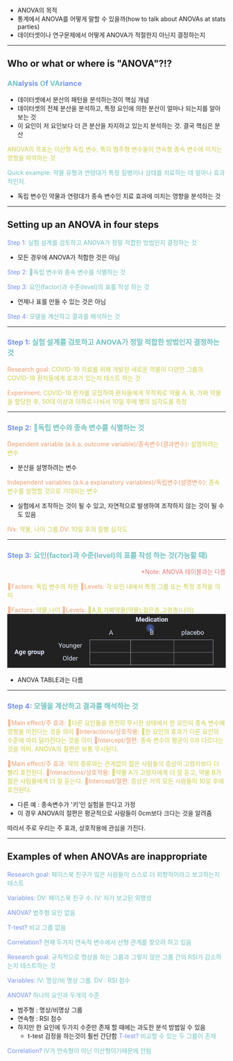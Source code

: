 - ANOVA의 목적
- 통계에서 ANOVA를 어떻게 말할 수 있을까(how to talk about ANOVAs at stats parties) 
- 데이터셋이나 연구문제에서 어떻게 ANOVA가 적절한지 아닌지 결정하는지

---
## Who or what or where is "ANOVA"?!?
### <span style="color:rgb(116, 195, 194)">AN</span><span style="color:rgb(118, 147, 234)">alysis</span> <span style="color:rgb(116, 195, 194)">O</span><span style="color:rgb(118, 147, 234)">f</span> <span style="color:rgb(116, 195, 194)">VA</span><span style="color:rgb(118, 147, 234)">riance</span> 
- 데이터셋에서 분산의 패턴을 분석하는것이 핵심 개념
- 데이터셋의 전체 분산을 분석하고, 특정 요인에 의한 분산이 얼마나 되는지를 알아보는 것
- 이 요인이 저 요인보다 더 큰 분산을 차지하고 있는지 분석하는 것. 결국 핵심은 분산

<span style="color:rgb(205, 205, 81)">ANOVA의 목표는 이산형 독립 변수, 특히 범주형 변수들이 연속형 종속 변수에 미치는 영향을 파악하는 것</span>

<span style="color:rgb(116, 195, 194)">Quick example: 약물 유형과 연령대가 특정 질병이나 상태를 치료하는 데 얼마나 효과적인지.</span>
- 독립 변수인 약물과 연령대가 종속 변수인 치료 효과에 미치는 영향을 분석하는 것

---
## Setting up an ANOVA in four steps

<span style="color:rgb(118, 147, 234)">Step 1:</span>  <span style="color:rgb(116, 195, 194)">실험 설계를 검토하고 ANOVA가 정말 적합한 방법인지 결정하는 것</span>
- 모든 경우에 ANOVA가 적합한 것은 아님

<span style="color:rgb(118, 147, 234)">Step 2:</span>  <span style="color:rgb(116, 195, 194)">독립 변수와 종속 변수를 식별하는 것</span>

<span style="color:rgb(118, 147, 234)">Step 3:</span>  <span style="color:rgb(116, 195, 194)">요인(factor)과 수준(level)의 표를 작성 하는 것</span>
- 언제나 표를 만들 수 있는 것은 아님

<span style="color:rgb(118, 147, 234)">Step 4:</span>  <span style="color:rgb(116, 195, 194)">모델을 계산하고 결과를 해석하는 것</span>

----
### <span style="color:rgb(118, 147, 234)">Step 1:</span>  <span style="color:rgb(116, 195, 194)">실험 설계를 검토하고 ANOVA가 정말 적합한 방법인지 결정하는 것</span>

<span style="color:rgb(236, 158, 111)">Research goal: </span>  <span style="color:rgb(205, 205, 81)">COVID-19 치료를 위해 개발된 새로운 약물이 다양한 그룹의 COVID-19 환자들에게 효과가 있는지 테스트 하는 것</span> 

<span style="color:rgb(236, 158, 111)">Experiment: </span>  <span style="color:rgb(205, 205, 81)">COVID-19 환자를 모집하여 환자들에게 무작위로 약물 A, B, 가짜 약물을 할당한 후, 50대 이상과 이하로 나눠서 10일 후에 병의 심각도를 측정</span>

---
### <span style="color:rgb(118, 147, 234)">Step 2:</span>  <span style="color:rgb(116, 195, 194)">독립 변수와 종속 변수를 식별하는 것</span>

<span style="color:rgb(236, 158, 111)">Dependent variable (a.k.a. outcome variable)/종속변수(결과변수): </span>  <span style="color:rgb(205, 205, 81)">설명하려는 변수</span>
- 분산을 설명하려는 변수

<span style="color:rgb(236, 158, 111)">Independent variables (a.k.a explanatory variables)/독립변수(설명변수): </span>  <span style="color:rgb(205, 205, 81)">종속 변수를 설명할 것으로 기대되는 변수</span>
- 실험에서 조작하는 것이 될 수 있고, 자연적으로 발생하여 조작하지 않는 것이 될 수도 있음

<span style="color:rgb(236, 158, 111)">IVs:</span> <span style="color:rgb(205, 205, 81)">약물, 나이 그룹</span> 
<span style="color:rgb(236, 158, 111)">DV:</span> <span style="color:rgb(205, 205, 81)">10일 후의 질병 심각도</span> 

---
### <span style="color:rgb(118, 147, 234)">Step 3:</span>  <span style="color:rgb(116, 195, 194)">요인(factor)과 수준(level)의 표를 작성 하는 것(가능할 때)</span>
<div style="text-align: right"> <span style="color:rgb(230, 122, 122)">*Note: ANOVA 테이블과는 다름</span> </div>

<span style="color:rgb(236, 158, 111)">Factors:</span>  <span style="color:rgb(205, 205, 81)">독립 변수의 차원</span>
<span style="color:rgb(236, 158, 111)">Levels: </span>  <span style="color:rgb(205, 205, 81)">각 요인 내에서 특정 그룹 또는 특정 조작을 의미</span>


<span style="color:rgb(236, 158, 111)">Factors:</span>  <span style="color:rgb(205, 205, 81)">약물,나이</span>
<span style="color:rgb(236, 158, 111)">Levels: </span>  <span style="color:rgb(205, 205, 81)">A,B,가짜약물(약물);젊은층,고령층(나이)</span>
![158.Pasted image 20240925204004](../pic/13.%20Analysis%20of%20Variance(ANOVA)/158.Pasted%20image%2020240925204004.png)
- ANOVA TABLE과는 다름

---
### <span style="color:rgb(118, 147, 234)">Step 4:</span>  <span style="color:rgb(116, 195, 194)">모델을 계산하고 결과를 해석하는 것</span>

<span style="color:rgb(236, 158, 111)">Main effect/주 효과: </span><span style="color:rgb(205, 205, 81)">다른 요인들을 완전히 무시한 상태에서 한 요인이 종속 변수에 영향을 미친다는 것을 의미</span>
<span style="color:rgb(236, 158, 111)">Interactions/상호작용: </span><span style="color:rgb(205, 205, 81)">한 요인의 효과가 다른 요인의 수준에 따라 달라진다는 것을 의미</span>
<span style="color:rgb(236, 158, 111)">Intercept/절편: </span><span style="color:rgb(205, 205, 81)">종속 변수의 평균이 0과 다르다는것을 의미. ANOVA의 절편은 보통 무시된다.</span>

<span style="color:rgb(236, 158, 111)">Main effect/주 효과: </span><span style="color:rgb(205, 205, 81)">약의 종류와는 관계없이 젊은 사람들의 증상이 고령자보다 더 빨리 호전된다.</span>
<span style="color:rgb(236, 158, 111)">Interactions/상호작용: </span><span style="color:rgb(205, 205, 81)">약물 A가 고령자에게 더 잘 듣고, 약물 B가 젊은 사람들에게 더 잘 듣는다.</span>
<span style="color:rgb(236, 158, 111)">Intercept/절편: </span><span style="color:rgb(205, 205, 81)">증상은 거의 모든 사람들이 10일 후에 호전된다.</span>
- 다른 예 : 종속변수가 '키'인 실험을 한다고 가정
- 이 경우 ANOVA의 절편은 평균적으로 사람들이 0cm보다 크다는 것을 알려줌

따라서 주로 우리는 주 효과, 상호작용에 관심을 가진다.

---
## Examples of when ANOVAs are inappropriate

<span style="color:rgb(118, 147, 234)">Research goal: <span style="color:rgb(116, 195, 194)">페이스북 친구가 많은 사람들이 스스로 더 외향적이라고 보고하는지 테스트</span></span> 

<span style="color:rgb(118, 147, 234)">Variables: <span style="color:rgb(116, 195, 194)">DV: 페이스북 친구 수. IV: 자가 보고된 외향성</span></span> 

<span style="color:rgb(118, 147, 234)">ANOVA?</span>  <span style="color:rgb(116, 195, 194)">범주형 요인 없음</span> 

<span style="color:rgb(118, 147, 234)">T-test?</span> <span style="color:rgb(116, 195, 194)">비교 그룹 없음</span> 

<span style="color:rgb(118, 147, 234)">Correlation?</span> <span style="color:rgb(116, 195, 194)">현재 두가지 연속적 변수에서 선형 관계를 찾으려 하고 있음</span> 


<span style="color:rgb(118, 147, 234)">Research goal:</span> <span style="color:rgb(116, 195, 194)">규칙적으로 명상을 하는 그룹과 그렇지 않은 그룹 간의 RSI가 감소하는지 테스트하는 것</span> 

<span style="color:rgb(118, 147, 234)">Variables:</span>  <span style="color:rgb(116, 195, 194)">IV: 명상/비 명상 그룹. DV : RSI 점수</span> 

<span style="color:rgb(118, 147, 234)">ANOVA?</span>  <span style="color:rgb(116, 195, 194)">하나의 요인과 두개의 수준</span> 
- 범주형 : 명상/비명상 그룹
- 연속형 : RSI 점수
- 하지만 한 요인에 두가지 수준만 존재 할 때에는 과도한 분석 방법일 수 있음
	- t-test 검정을 하는것이 훨씬 간단함
<span style="color:rgb(118, 147, 234)">T-test?</span>  <span style="color:rgb(116, 195, 194)">비교할 수 있는 두 그룹이 존재</span> 

<span style="color:rgb(118, 147, 234)">Correlation?</span>  <span style="color:rgb(116, 195, 194)">IV가 연속형이 아닌 이산형이기때문에 안됨</span> 